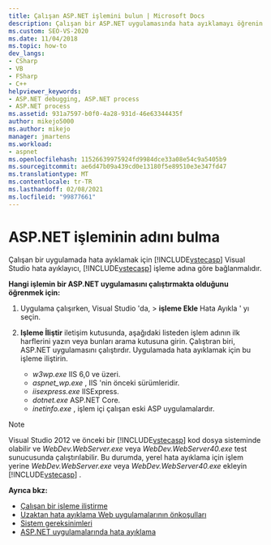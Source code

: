 ```yaml
---
title: Çalışan ASP.NET işlemini bulun | Microsoft Docs
description: Çalışan bir ASP.NET uygulamasında hata ayıklamayı öğrenin. Visual Studio debugger 'ı ada göre ASP.NET işlemine iliştirebilirsiniz.
ms.custom: SEO-VS-2020
ms.date: 11/04/2018
ms.topic: how-to
dev_langs:
- CSharp
- VB
- FSharp
- C++
helpviewer_keywords:
- ASP.NET debugging, ASP.NET process
- ASP.NET process
ms.assetid: 931a7597-b0f0-4a28-931d-46e63344435f
author: mikejo5000
ms.author: mikejo
manager: jmartens
ms.workload:
- aspnet
ms.openlocfilehash: 11526639975924fd9984dce33a08e54c9a5405b9
ms.sourcegitcommit: ae6d47b09a439cd0e13180f5e89510e3e347fd47
ms.translationtype: MT
ms.contentlocale: tr-TR
ms.lasthandoff: 02/08/2021
ms.locfileid: "99877661"
---
```

# <a name="find-the-name-of-the-aspnet-process"></a>ASP.NET işleminin adını bulma

Çalışan bir uygulamada hata ayıklamak için [!INCLUDE[vstecasp](../code-quality/includes/vstecasp_md.md)] Visual Studio hata ayıklayıcı, [!INCLUDE[vstecasp](../code-quality/includes/vstecasp_md.md)] işleme adına göre bağlanmalıdır.

**Hangi işlemin bir ASP.NET uygulamasını çalıştırmakta olduğunu öğrenmek için:**

1. Uygulama çalışırken, Visual Studio 'da,   >  **işleme Ekle** Hata Ayıkla ' yı seçin.

1. **Işleme İliştir** iletişim kutusunda, aşağıdaki listeden işlem adının ilk harflerini yazın veya bunları arama kutusuna girin. Çalıştıran biri, ASP.NET uygulamasını çalıştırdır. Uygulamada hata ayıklamak için bu işleme iliştirin.

    - *w3wp.exe* IIS 6,0 ve üzeri.
    - *aspnet_wp.exe* , IIS 'nin önceki sürümleridir.
    - *iisexpress.exe* IISExpress.
    - *dotnet.exe* ASP.NET Core.
    - *inetinfo.exe* , işlem içi çalışan eski ASP uygulamalardır.

>[!NOTE]
>Visual Studio 2012 ve önceki bir [!INCLUDE[vstecasp](../code-quality/includes/vstecasp_md.md)] kod dosya sisteminde olabilir ve *WebDev.WebServer.exe* veya *WebDev.WebServer40.exe* test sunucusunda çalıştırılabilir. Bu durumda, yerel hata ayıklama için işlem yerine *WebDev.WebServer.exe* veya *WebDev.WebServer40.exe* ekleyin [!INCLUDE[vstecasp](../code-quality/includes/vstecasp_md.md)] .

**Ayrıca bkz:**

- [Çalışan bir işleme iliştirme](../debugger/attach-to-running-processes-with-the-visual-studio-debugger.md)
- [Uzaktan hata ayıklama Web uygulamalarının önkoşulları](remote-debugging-aspnet-on-a-remote-iis-7-5-computer.md)
- [Sistem gereksinimleri](../debugger/aspnet-debugging-system-requirements.md)
- [ASP.NET uygulamalarında hata ayıklama](../debugger/how-to-enable-debugging-for-aspnet-applications.md)